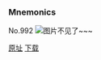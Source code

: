 ### Mnemonics
No.992
![图片不见了~~~](https://imgs.xkcd.com/comics/mnemonics.png)

[原址](https://xkcd.com//992) [下载](https://imgs.xkcd.com/comics/mnemonics.png)

